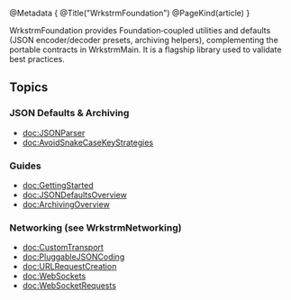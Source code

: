 @Metadata {
@Title("WrkstrmFoundation")
@PageKind(article)
}

WrkstrmFoundation provides Foundation‑coupled utilities and defaults (JSON encoder/decoder presets, archiving helpers), complementing the portable contracts in WrkstrmMain. It is a flagship library used to validate best practices.

## Topics

### JSON Defaults & Archiving

- <doc:JSONParser>
- <doc:AvoidSnakeCaseKeyStrategies>

### Guides

- <doc:GettingStarted>
- <doc:JSONDefaultsOverview>
- <doc:ArchivingOverview>

### Networking (see WrkstrmNetworking)

- <doc:CustomTransport>
- <doc:PluggableJSONCoding>
- <doc:URLRequestCreation>
- <doc:WebSockets>
- <doc:WebSocketRequests>
